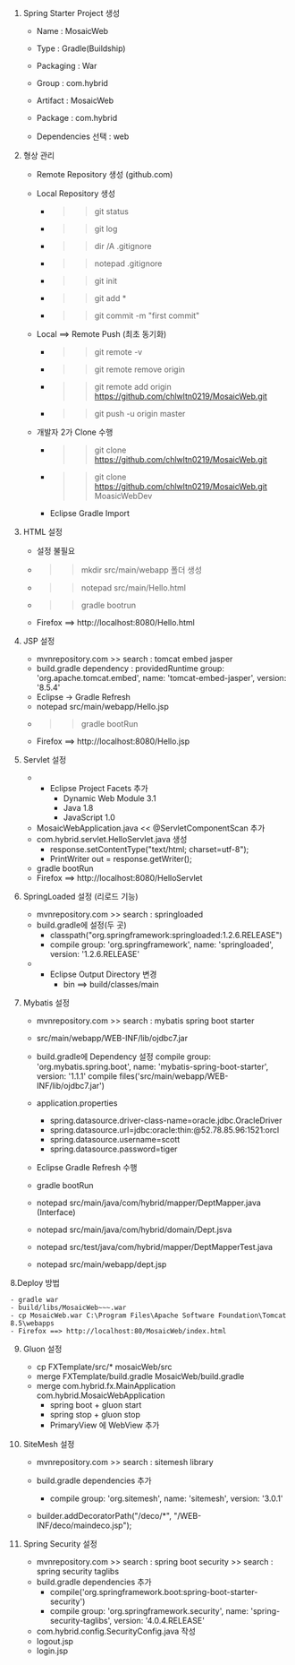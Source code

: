 1. Spring Starter Project 생성

	- Name : MosaicWeb
	- Type : Gradle(Buildship)
	- Packaging : War
	- Group : com.hybrid
	- Artifact : MosaicWeb
	- Package : com.hybrid
	
	- Dependencies 선택 : web
	
2. 형상 관리

	- Remote Repository 생성 (github.com)
	
	- Local Repository 생성
		- >> git status
		- >> git log
		- >> dir /A .gitignore
		- >> notepad .gitignore
		- >> git init
		- >> git add *
		- >> git commit -m "first commit"
		
	- Local ==> Remote Push (최초 동기화)
		- >> git remote -v
		- >> git remote remove origin
		- >> git remote add origin https://github.com/chlwltn0219/MosaicWeb.git
		- >> git push -u origin master
		
	- 개발자 2가 Clone 수행
		- >> git clone https://github.com/chlwltn0219/MosaicWeb.git
		- >> git clone https://github.com/chlwltn0219/MosaicWeb.git MoasicWebDev
		- Eclipse Gradle Import
		
3. HTML 설정

	- 설정 불필요
	- >> mkdir src/main/webapp 폴더 생성
	- >> notepad src/main/Hello.html
	- >> gradle bootrun
	- Firefox ==> http://localhost:8080/Hello.html	
		
4. JSP 설정

	- mvnrepository.com >> search : tomcat embed jasper
	- build.gradle dependency : 
		providedRuntime group: 'org.apache.tomcat.embed', name: 'tomcat-embed-jasper', version: '8.5.4'
	- Eclipse -> Gradle Refresh
	- notepad src/main/webapp/Hello.jsp
	- >> gradle bootRun
	- Firefox ==> http://localhost:8080/Hello.jsp

5. Servlet 설정

	- * Eclipse Project Facets 추가
		- Dynamic Web Module 3.1
		- Java 1.8
		- JavaScript 1.0
	- MosaicWebApplication.java << @ServletComponentScan 추가
	- com.hybrid.servlet.HelloServlet.java 생성
		- response.setContentType("text/html; charset=utf-8");
		- PrintWriter out = response.getWriter();
	- gradle bootRun
	- Firefox ==> http://localhost:8080/HelloServlet

6. SpringLoaded 설정 (리로드 기능)
	
	- mvnrepository.com >> search : springloaded
	- build.gradle에 설정(두 곳)
		- classpath("org.springframework:springloaded:1.2.6.RELEASE")
		- compile group: 'org.springframework', name: 'springloaded', version: '1.2.6.RELEASE'
	- * Eclipse Output Directory 변경
		- bin ==> build/classes/main
	
7. Mybatis 설정

	- mvnrepository.com >> search : mybatis spring boot starter
	- src/main/webapp/WEB-INF/lib/ojdbc7.jar
	- build.gradle에 Dependency 설정
		compile group: 'org.mybatis.spring.boot', name: 'mybatis-spring-boot-starter', version: '1.1.1'
		compile files('src/main/webapp/WEB-INF/lib/ojdbc7.jar')
	- application.properties
		- spring.datasource.driver-class-name=oracle.jdbc.OracleDriver
		- spring.datasource.url=jdbc:oracle:thin:@52.78.85.96:1521:orcl
		- spring.datasource.username=scott
		- spring.datasource.password=tiger
	- Eclipse Gradle Refresh 수행
	- gradle bootRun
	
	- notepad src/main/java/com/hybrid/mapper/DeptMapper.java (Interface)
	- notepad src/main/java/com/hybrid/domain/Dept.jsva	
	- notepad src/test/java/com/hybrid/mapper/DeptMapperTest.java
	- notepad src/main/webapp/dept.jsp
	
8.Deploy 방법

	- gradle war
	- build/libs/MosaicWeb~~~.war
	- cp MosaicWeb.war C:\Program Files\Apache Software Foundation\Tomcat 8.5\webapps
	- Firefox ==> http://localhost:80/MosaicWeb/index.html
	
9. Gluon 설정 

	- cp FXTemplate/src/* mosaicWeb/src
	- merge FXTemplate/build.gradle MosaicWeb/build.gradle
	- merge com.hybrid.fx.MainApplication com.hybrid.MosaicWebApplication
		- spring boot + gluon start
		- spring stop + gluon stop
		- PrimaryView 에 WebView 추가 
	
10. SiteMesh 설정
	
	- mvnrepository.com >> search : sitemesh library
	- build.gradle dependencies 추가
		- compile group: 'org.sitemesh', name: 'sitemesh', version: '3.0.1'
		
	- builder.addDecoratorPath("/deco/*", "/WEB-INF/deco/maindeco.jsp");
		
11. Spring Security 설정
	
	- mvnrepository.com >> search : spring boot security
						  >> search : spring security taglibs
	- build.gradle dependencies 추가
		- compile('org.springframework.boot:spring-boot-starter-security')
		- compile group: 'org.springframework.security', name: 'spring-security-taglibs', version: '4.0.4.RELEASE'
	- com.hybrid.config.SecurityConfig.java 작성
	- logout.jsp
	- login.jsp
